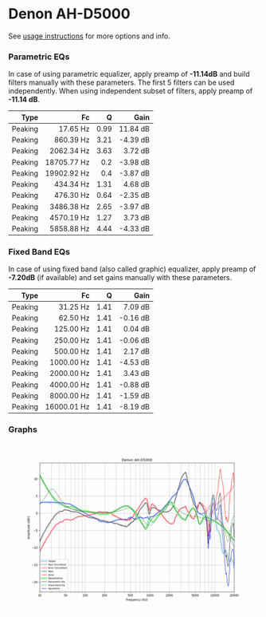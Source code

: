 # Denon AH-D5000
See [usage instructions](https://github.com/jaakkopasanen/AutoEq#usage) for more options and info.

### Parametric EQs
In case of using parametric equalizer, apply preamp of **-11.14dB** and build filters manually
with these parameters. The first 5 filters can be used independently.
When using independent subset of filters, apply preamp of **-11.14 dB**.

| Type    | Fc          |    Q | Gain     |
|--------:|------------:|-----:|---------:|
| Peaking | 17.65 Hz    | 0.99 | 11.84 dB |
| Peaking | 860.39 Hz   | 3.21 | -4.39 dB |
| Peaking | 2062.34 Hz  | 3.63 | 3.72 dB  |
| Peaking | 18705.77 Hz | 0.2  | -3.98 dB |
| Peaking | 19902.92 Hz | 0.4  | -3.87 dB |
| Peaking | 434.34 Hz   | 1.31 | 4.68 dB  |
| Peaking | 476.30 Hz   | 0.64 | -2.35 dB |
| Peaking | 3486.38 Hz  | 2.65 | -3.97 dB |
| Peaking | 4570.19 Hz  | 1.27 | 3.73 dB  |
| Peaking | 5858.88 Hz  | 4.44 | -4.33 dB |

### Fixed Band EQs
In case of using fixed band (also called graphic) equalizer, apply preamp of **-7.20dB**
(if available) and set gains manually with these parameters.

| Type    | Fc          |    Q | Gain     |
|--------:|------------:|-----:|---------:|
| Peaking | 31.25 Hz    | 1.41 | 7.09 dB  |
| Peaking | 62.50 Hz    | 1.41 | -0.16 dB |
| Peaking | 125.00 Hz   | 1.41 | 0.04 dB  |
| Peaking | 250.00 Hz   | 1.41 | -0.06 dB |
| Peaking | 500.00 Hz   | 1.41 | 2.17 dB  |
| Peaking | 1000.00 Hz  | 1.41 | -4.53 dB |
| Peaking | 2000.00 Hz  | 1.41 | 3.43 dB  |
| Peaking | 4000.00 Hz  | 1.41 | -0.88 dB |
| Peaking | 8000.00 Hz  | 1.41 | -1.59 dB |
| Peaking | 16000.01 Hz | 1.41 | -8.19 dB |

### Graphs
![](./Denon%20AH-D5000.png)